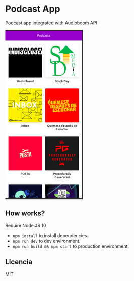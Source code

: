 # Podcast App

Podcast app integrated with Audioboom API

![Capture](./.readme-static/podcast-capture.png)

## How works?

Require Node.JS 10

* `npm install` to install dependencies.
* `npm run dev` to dev environment.
* `npm run build && npm start` to production environment.

## Licencia

MIT
